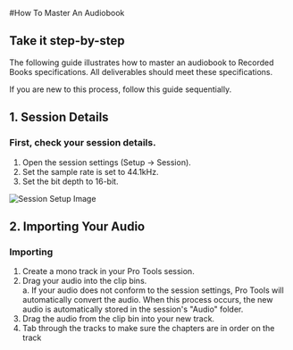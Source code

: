 #How To Master An Audiobook

## Take it step-by-step

The following guide illustrates how to master an audiobook to Recorded Books specifications. All deliverables should meet these specifications. 

If you are new to this process, follow this guide sequentially. 

## 1. Session Details 

### First, check your session details. 
 1. Open the session settings (Setup -> Session).
 2. Set the sample rate is set to 44.1kHz. 
 3. Set the bit depth to 16-bit. 


![Session Setup Image](https://github.com/B-Mags/How-To-Docs/blob/main/NewTrack.png)

## 2. Importing Your Audio

### Importing
1. Create a mono track in your Pro Tools session. 
2. Drag your audio into the clip bins.  
    a. If your audio does not conform to the session settings, Pro Tools will automatically convert the audio. When this process occurs, the new audio is automatically stored in the session's "Audio" folder. 
3. Drag the audio from the clip bin into your new track. 
4. Tab through the tracks to make sure the chapters are in order on the track
